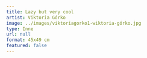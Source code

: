 ```yaml
---
title: Lazy but very cool
artist: Viktoria Górko
image: ../images/viktoriagorko1-wiktoria-górko.jpg
type: Inne
url: null
format: 45x49 cm
featured: false
---
```

